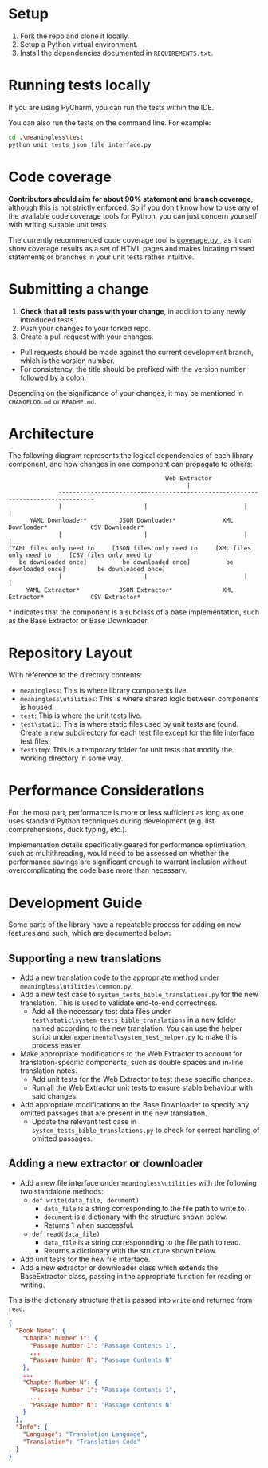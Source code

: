 # Setup
1. Fork the repo and clone it locally.
2. Setup a Python virtual environment.
3. Install the dependencies documented in `REQUIREMENTS.txt`.

# Running tests locally
If you are using PyCharm, you can run the tests within the IDE.

You can also run the tests on the command line. For example:
```bash
cd .\meaningless\test
python unit_tests_json_file_interface.py
```

# Code coverage
**Contributors should aim for about 90% statement and branch coverage**, although this is not strictly enforced.
So if you don't know how to use any of the available code coverage tools for Python, you can just concern yourself with writing suitable unit tests.

The currently recommended code coverage tool is [coverage.py ](https://github.com/nedbat/coveragepy), as it can show coverage results as a set of HTML pages and makes locating missed statements or branches in your unit tests rather intuitive.

# Submitting a change
1. **Check that all tests pass with your change**, in addition to any newly introduced tests.
2. Push your changes to your forked repo.
3. Create a pull request with your changes.
- Pull requests should be made against the current development branch, which is the version number.
- For consistency, the title should be prefixed with the version number followed by a colon.

Depending on the significance of your changes, it may be mentioned in `CHANGELOG.md` or `README.md`.

# Architecture
The following diagram represents the logical dependencies of each library component, and how changes in one component can propagate to others:
```
                                            Web Extractor
                                                  |
              --------------------------------------------------------------------------------
              |                       |                           |                          |
      YAML Downloader*         JSON Downloader*             XML Downloader*            CSV Downloader*
              |                       |                           |                          |
[YAML files only need to     [JSON files only need to     [XML files only need to     [CSV files only need to
   be downloaded once]          be downloaded once]          be downloaded once]         be downloaded once]
              |                       |                           |                          |
     YAML Extractor*           JSON Extractor*              XML Extractor*             CSV Extractor*
```

\* indicates that the component is a subclass of a base implementation, such as the Base Extractor or Base Downloader.

# Repository Layout
With reference to the directory contents:
- `meaningless`: This is where library components live.
- `meaningless\utilities`: This is where shared logic between components is housed.
- `test`: This is where the unit tests live.
- `test\static`: This is where static files used by unit tests are found. Create a new subdirectory for each test file except for the file interface test files.
- `test\tmp`: This is a temporary folder for unit tests that modify the working directory in some way.

# Performance Considerations
For the most part, performance is more or less sufficient as long as one uses standard Python techniques during development (e.g. list comprehensions, duck typing, etc.).

Implementation details specifically geared for performance optimisation, such as multithreading, would need to be assessed on whether the performance savings are significant enough to warrant inclusion without overcomplicating the code base more than necessary.

# Development Guide
Some parts of the library have a repeatable process for adding on new features and such, which are documented below:

## Supporting a new translations
- Add a new translation code to the appropriate method under `meaningless\utilities\common.py`.
- Add a new test case to `system_tests_bible_translations.py` for the new translation. This is used to validate end-to-end correctness.
  - Add all the necessary test data files under `test\static\system_tests_bible_translations` in a new folder named according to the new translation. You can use the helper script under `experimental\system_test_helper.py` to make this process easier.
- Make appropriate modifications to the Web Extractor to account for translation-specific components, such as double spaces and in-line translation notes.
  - Add unit tests for the Web Extractor to test these specific changes.
  - Run all the Web Extractor unit tests to ensure stable behaviour with said changes.
- Add appropriate modifications to the Base Downloader to specify any omitted passages that are present in the new translation.
  - Update the relevant test case in `system_tests_bible_translations.py` to check for correct handling of omitted passages.

## Adding a new extractor or downloader
- Add a new file interface under `meaningless\utilities` with the following two standalone methods:
  - `def write(data_file, document)`
    - `data_file` is a string corresponding to the file path to write to.
    - `document` is a dictionary with the structure shown below.
    - Returns 1 when successful.
  - `def read(data_file)`
    - `data_file` is a string corresponnding to the file path to read.
    - Returns a dictionary with the structure shown below.
- Add unit tests for the new file interface.
- Add a new extractor or downloader class which extends the BaseExtractor class, passing in the appropriate function for reading or writing.

This is the dictionary structure that is passed into `write` and returned from `read`:

```json
{
  "Book Name": {
    "Chapter Number 1": {
      "Passage Number 1": "Passage Contents 1",
      ...
      "Passage Number N": "Passage Contents N"
    },
    ...
    "Chapter Number N": {
      "Passage Number 1": "Passage Contents 1",
      ...
      "Passage Number N": "Passage Contents N"
    }
  },
  "Info": {
    "Language": "Translation Language",
    "Translation": "Translation Code"
  }
}
```
